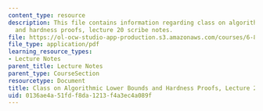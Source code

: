 ```yaml
---
content_type: resource
description: This file contains information regarding class on algorithmic lower bounds
  and hardness proofs, lecture 20 scribe notes.
file: https://ol-ocw-studio-app-production.s3.amazonaws.com/courses/6-890-algorithmic-lower-bounds-fun-with-hardness-proofs-fall-2014/0136ae4a51fdf8da1213f4a3ec4a089f_MIT6_890F14_Lec20.pdf
file_type: application/pdf
learning_resource_types:
- Lecture Notes
parent_title: Lecture Notes
parent_type: CourseSection
resourcetype: Document
title: Class on Algorithmic Lower Bounds and Hardness Proofs, Lecture 20 Scribe Notes
uid: 0136ae4a-51fd-f8da-1213-f4a3ec4a089f
---
```

